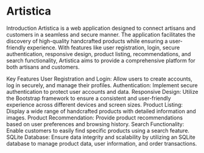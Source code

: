 # Artistica

Introduction
Artistica is a web application designed to connect artisans and customers in a seamless and secure manner. The application facilitates the discovery of high-quality handcrafted products while ensuring a user-friendly experience. With features like user registration, login, secure authentication, responsive design, product listing, recommendations, and search functionality, Artistica aims to provide a comprehensive platform for both artisans and customers.

Key Features
User Registration and Login: Allow users to create accounts, log in securely, and manage their profiles.
Authentication: Implement secure authentication to protect user accounts and data.
Responsive Design: Utilize the Bootstrap framework to ensure a consistent and user-friendly experience across different devices and screen sizes.
Product Listing: Display a wide range of handcrafted products with detailed information and images.
Product Recommendation: Provide product recommendations based on user preferences and browsing history.
Search Functionality: Enable customers to easily find specific products using a search feature.
SQLite Database: Ensure data integrity and scalability by utilizing an SQLite database to manage product data, user information, and order transactions.
